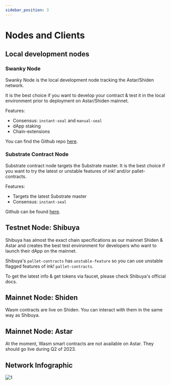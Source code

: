 ```yaml
---
sidebar_position: 3
---
```


# Nodes and Clients

## Local development nodes

### Swanky Node

Swanky Node is the local development node tracking the Astar/Shiden network.

It is the best choice if you want to develop your contract & test it in the local environment prior to deployment on Astar/Shiden mainnet.

Features:

- Consensus: `instant-seal` and `manual-seal`
- dApp staking
- Chain-extensions

You can find the Github repo [here](https://github.com/AstarNetwork/swanky-node).

### Substrate Contract Node

Substrate contract node targets the Substrate master. It is the best choice if you want to try the latest or unstable features of ink! and/or pallet-contracts.

Features:

- Targets the latest Substrate master
- Consensus: `instant-seal`

Github can be found [here](https://github.com/paritytech/substrate-contracts-node).

## Testnet Node: Shibuya

Shibuya has almost the exact chain specifications as our mainnet Shiden & Astar and creates the best test environment for developers who want to launch their dApp on the mainnet.

Shibuya's `pallet-contracts` has `unstable-feature` so you can use unstable flagged features of ink! `pallet-contracts`.

To get the latest info & get tokens via faucet, please check Shibuya's official docs.

## Mainnet Node: Shiden

Wasm contracts are live on Shiden. You can interact with them in the same way as Shibuya.

## Mainnet Node: Astar

At the moment, Wasm smart contracts are not available on Astar. They should go live during Q2 of 2023.

## Network Infographic
![1](img/1.png)
